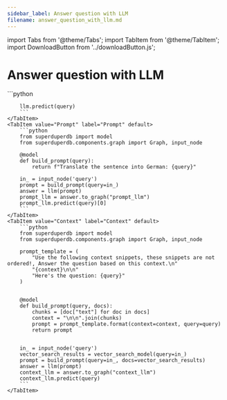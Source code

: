 ```yaml
---
sidebar_label: Answer question with LLM
filename: answer_question_with_llm.md
---
```

import Tabs from '@theme/Tabs';
import TabItem from '@theme/TabItem';
import DownloadButton from '../downloadButton.js';


<!-- TABS -->
# Answer question with LLM


<Tabs>
    <TabItem value="No-context" label="No-context" default>
        ```python
        
        llm.predict(query)        
        ```
    </TabItem>
    <TabItem value="Prompt" label="Prompt" default>
        ```python
        from superduperdb import model
        from superduperdb.components.graph import Graph, input_node
        
        @model
        def build_prompt(query):
            return f"Translate the sentence into German: {query}"
        
        in_ = input_node('query')
        prompt = build_prompt(query=in_)
        answer = llm(prompt)
        prompt_llm = answer.to_graph("prompt_llm")
        prompt_llm.predict(query)[0]        
        ```
    </TabItem>
    <TabItem value="Context" label="Context" default>
        ```python
        from superduperdb import model
        from superduperdb.components.graph import Graph, input_node
        
        prompt_template = (
            "Use the following context snippets, these snippets are not ordered!, Answer the question based on this context.\n"
            "{context}\n\n"
            "Here's the question: {query}"
        )
        
        
        @model
        def build_prompt(query, docs):
            chunks = [doc["text"] for doc in docs]
            context = "\n\n".join(chunks)
            prompt = prompt_template.format(context=context, query=query)
            return prompt
            
        
        in_ = input_node('query')
        vector_search_results = vector_search_model(query=in_)
        prompt = build_prompt(query=in_, docs=vector_search_results)
        answer = llm(prompt)
        context_llm = answer.to_graph("context_llm")
        context_llm.predict(query)        
        ```
    </TabItem>
</Tabs>
<DownloadButton filename="answer_question_with_llm.md" />
